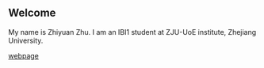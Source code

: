 ## Welcome 

My name is Zhiyuan Zhu. 
I am an IBI1 student at ZJU-UoE institute, Zhejiang University.

[webpage](https://c.zju.edu.cn/) 
